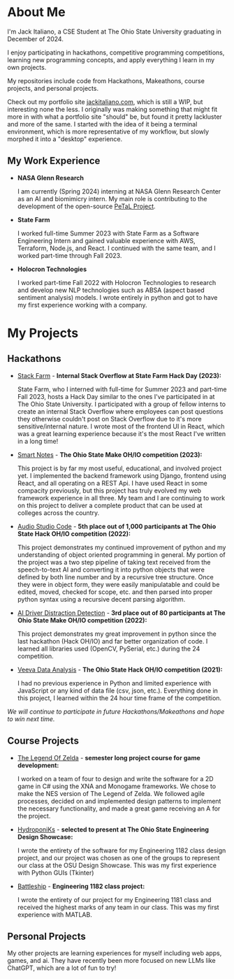 # About Me
I'm Jack Italiano, a CSE Student at The Ohio State University graduating in December of 2024.

I enjoy participating in hackathons, competitive programming competitions, learning new programming concepts, and apply everything I learn in my own projects.

My repositories include code from Hackathons, Makeathons, course projects, and personal projects.

Check out my portfolio site [jackitaliano.com](https://jackitaliano.com), which is still a WIP, but interesting none the less. I originally was making something that might fit more in with what a portfolio site "should" be, but found it pretty lackluster and more of the same. I started with the idea of it being a terminal environment, which is more representative of my workflow, but slowly morphed it into a "desktop" experience. 

## My Work Experience
- **NASA Glenn Research**

  I am currently (Spring 2024) interning at NASA Glenn Research Center as an AI and biomimicry intern. My main role is contributing to the development of the open-source [PeTaL Project](https://github.com/nasa-petal).

- **State Farm**

  I worked full-time Summer 2023 with State Farm as a Software Engineering Intern and gained valuable experience with AWS, Terraform, Node.js, and React. I continued with the same team, and I worked part-time through Fall 2023.

- **Holocron Technologies**

  I worked part-time Fall 2022 with Holocron Technologies to research and develop new NLP technologies such as ABSA (aspect based sentiment analysis) models. I wrote entirely in python and got to have my first experience working with a company.


# My Projects
## Hackathons
- [Stack Farm](https://github.com/Chaseforyourlife/HackDay2023) - **Internal Stack Overflow at State Farm Hack Day (2023):**

  State Farm, who I interned with full-time for Summer 2023 and part-time Fall 2023, hosts a Hack Day similar to the ones I've participated in at The Ohio State University. I participated with a group of fellow interns to create an internal Stack Overflow where employees can post questions they otherwise couldn't post on Stack Overflow due to it's more sensitive/internal nature. I wrote most of the frontend UI in React, which was a great learning experience because it's the most React I've written in a long time!

- [Smart Notes](https://github.com/jackitaliano/Make23) - **The Ohio State Make OH/IO competition (2023):**

  This project is by far my most useful, educational, and involved project yet. I implemented the backend framework using Django, frontend using React, and all operating on a REST Api. I have used React in some compacity previously, but this project has truly evolved my web framework experience in all three. My team and I are continuing to work on this project to deliver a complete product that can be used at colleges across the country.
  
- [Audio Studio Code](https://github.com/rahulmedicharla/HackOhio2022) - **5th place out of 1,000 participants at The Ohio State Hack OH/IO competition (2022):**

  This project demonstrates my continued improvement of python and my understanding of object oriented programming in general. My portion of the project was a two step pipeline of taking text received from the speech-to-text AI and converting it into python objects that were defined by both line number and by a recursive tree structure. Once they were in object form, they were easily manipulatable and could be edited, moved, checked for scope, etc. and then parsed into proper python syntax using a recursive decent parsing algorithm.
  
- [AI Driver Distraction Detection](https://github.com/rahulmedicharla/MakeOhio2022) - **3rd place out of 80 participants at The Ohio State Make OH/IO competition (2022):**

  This project demonstrates my great improvement in python since the last hackathon (Hack OH/IO) and far better organization of code. I learned all libraries used (OpenCV, PySerial, etc.) during the 24 competition.
    
- [Veeva Data Analysis](https://github.com/rahulmedicharla/HackOhio) - **The Ohio State Hack OH/IO competition (2021):**

  I had no previous experience in Python and limited experience with JavaScript or any kind of data file (csv, json,  etc.). Everything done in this project, I learned within the 24 hour time frame of the competition.

*We will continue to participate in future Hackathons/Makeathons and hope to win next time.*

## Course Projects
- [The Legend Of Zelda](https://github.com/jackitaliano/LegendOfZelda) - **semester long project course for game development:**

  I worked on a team of four to design and write the software for a 2D game in C# using the XNA and Monogame frameworks. We chose to make the NES version of The Legend of Zelda. We followed agile processes, decided on and implemented design patterns to implement the necessary functionality, and made a great game receiving an A for the project.

- [HydroponiKs](https://github.com/jackitaliano/HydroponiKs) - **selected to present at The Ohio State Engineering Design Showcase:**

  I wrote the entirety of the software for my Engineering 1182 class design project, and our project was chosen as one of the groups to represent our class at the OSU Design Showcase. This was my first experience with Python GUIs (Tkinter)

- [Battleship](https://github.com/jackitaliano/Battleship) - **Engineering 1182 class project:**

  I wrote the entirety of our project for my Engineering 1181 class and received the highest marks of any team in our class. This was my first experience with MATLAB.

## Personal Projects

My other projects are learning experiences for myself including web apps, games, and ai. They have recently been more focused on new LLMs like ChatGPT, which are a lot of fun to try!

